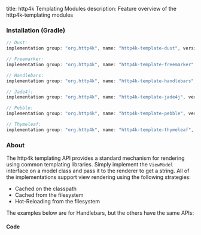 title: http4k Templating Modules
description: Feature overview of the http4k-templating modules

### Installation (Gradle)

```groovy
// Dust: 
implementation group: "org.http4k", name: "http4k-template-dust", version: "4.4.2.0"

// Freemarker: 
implementation group: "org.http4k", name: "http4k-template-freemarker", version: "4.4.2.0"

// Handlebars: 
implementation group: "org.http4k", name: "http4k-template-handlebars", version: "4.4.2.0"

// Jade4j: 
implementation group: "org.http4k", name: "http4k-template-jade4j", version: "4.4.2.0"

// Pebble: 
implementation group: "org.http4k", name: "http4k-template-pebble", version: "4.4.2.0"

// Thymeleaf: 
implementation group: "org.http4k", name: "http4k-template-thymeleaf", version: "4.4.2.0"
```

### About
The http4k templating API provides a standard mechanism for rendering using common templating libraries. Simply implement the `ViewModel` interface on a model class and pass it to the renderer to get a string. All of the implementations support view rendering using the following strategies:

* Cached on the classpath
* Cached from the filesystem
* Hot-Reloading from the filesystem

The examples below are for Handlebars, but the others have the same APIs:

#### Code  [<img class="octocat"/>](https://github.com/http4k/http4k/blob/master/src/docs/guide/modules/templating/example.kt)

<script src="https://gist-it.appspot.com/https://github.com/http4k/http4k/blob/master/src/docs/guide/modules/templating/example.kt"></script>

[http4k]: https://http4k.org
